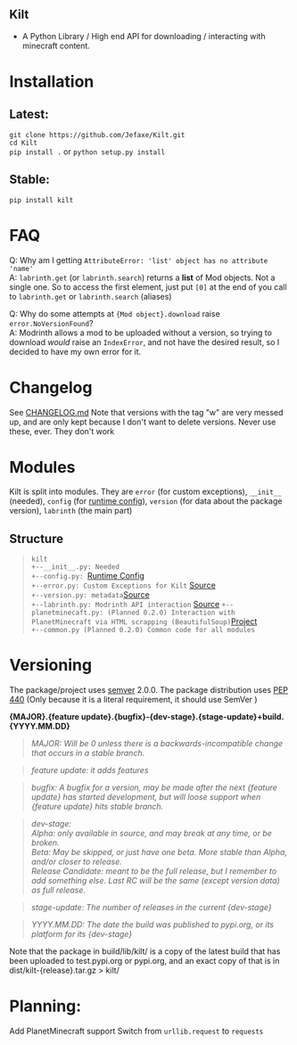 ## Kilt

- A Python Library / High end API for downloading / interacting with minecraft content.

# Installation  
## Latest:   
`git clone https://github.com/Jefaxe/Kilt.git`  
`cd Kilt`  
`pip install .` or `python setup.py install`   
## Stable:    
`pip install kilt`

# FAQ
Q: Why am I getting `AttributeError: 'list' object has no attribute 'name'`    
A: `labrinth.get` (or `labrinth.search`) returns a **list** of Mod objects. Not a single one. So to access the first element, just put `[0]` at the end of you call to `labrinth.get` or `labrinth.search` (aliases)

Q: Why do some attempts at `{Mod object}.download` raise `error.NoVersionFound`?   
A: Modrinth allows a mod to be uploaded without a version, so trying to download *would* raise an `IndexError`, and not have the desired result, so I decided to have my own error for it.


# Changelog
See [CHANGELOG.md](https://github.com/Jefaxe/Kilt/blob/dev/CHANGELOG.md)
Note that versions with the tag "w" are very messed up, and are only kept because I don't want to delete versions. Never use these, ever. They don't work


# Modules
Kilt is split into modules. They are `error` (for custom exceptions), `__init__` (needed),
`config` (for [runtime config](https://github.com/Jefaxe/Kilt/wiki/Runtime-Configuration)),
`version` (for data about the package version), `labrinth` (the main part)

## Structure

>`kilt`  
`+--__init__.py: Needed`  
`+--config.py: `[Runtime Config](https://github.com/Jefaxe/Kilt/wiki/Runtime-Configuration)  
`+--error.py: Custom Exceptions for Kilt` [Source](https://github.com/Jefaxe/Kilt/blob/dev/kilt/error.py)       
`+--version.py: metadata`[Source](https://github.com/Jefaxe/Kilt/blob/dev/kilt/version.py)    
`+--labrinth.py: Modrinth API interaction` [Source](https://github.com/Jefaxe/Kilt/blob/dev/kilt/labrinth.py)
`+--planetminecaft.py: (Planned 0.2.0) Interaction with PlanetMinecraft via HTML scrapping (BeautifulSoup)`[Project](https://github.com/Jefaxe/Kilt/projects/2)   
`+--common.py (Planned 0.2.0) Common code for all modules`

# Versioning
The package/project uses [semver](https://semver.org) 2.0.0. 
The package distribution uses [PEP 440](https://www.python.org/dev/peps/pep-0440/) (Only because it is a literal requirement, it should use SemVer )


**{MAJOR}.{feature update}.{bugfix}-{dev-stage}.{stage-update}+build.{YYYY.MM.DD}**

>*MAJOR: Will be 0 unless there is a backwards-incompatible change that occurs in a stable branch.*

>*feature update: it adds features*

>*bugfix: A bugfix for a version, may be made after the next {feature update} has started development, but will loose support when {feature update} hits stable branch.*

>*dev-stage:   
Alpha: only available in source, and may break at any time, or be broken.  
Beta: May be skipped, or just have one beta. More stable than Alpha, and/or closer to release.   
Release Candidate: meant to be the full release, but I remember to add something else. Last RC will be the same (except version data) as full release.*

>*stage-update: The number of releases in the current {dev-stage}*

>*YYYY.MM.DD: The date the build was published to pypi.org, or its platform for its {dev-stage}*

Note that the package in build/lib/kilt/  is a copy of the latest build that has been uploaded to test.pypi.org or pypi.org, and an exact copy of that is in dist/kilt-{release}.tar.gz > kilt/

# Planning:

Add PlanetMinecraft support
Switch from `urllib.request` to `requests`